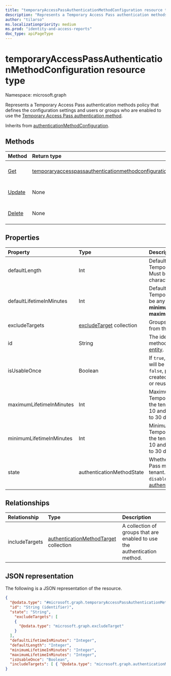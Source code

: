 ```yaml
---
title: "temporaryAccessPassAuthenticationMethodConfiguration resource type"
description: "Represents a Temporary Access Pass authentication methods policy that defines the configuration settings and users or groups who are enabled to use the authentication method."
author: "tilarso"
ms.localizationpriority: medium
ms.prod: "identity-and-access-reports"
doc_type: apiPageType
---
```


# temporaryAccessPassAuthenticationMethodConfiguration resource type
Namespace: microsoft.graph

Represents a Temporary Access Pass authentication methods policy that defines the configuration settings and users or groups who are enabled to use the [Temporary Access Pass authentication method](temporaryaccesspassauthenticationmethod.md).

Inherits from [authenticationMethodConfiguration](../resources/authenticationmethodconfiguration.md).

## Methods
|Method|Return type|Description|
|:---|:---|:---|
|[Get](../api/temporaryaccesspassauthenticationmethodconfiguration-get.md)|[temporaryaccesspassauthenticationmethodconfiguration](../resources/temporaryaccesspassauthenticationmethodconfiguration.md)|Read the properties and relationships of a **temporaryAccessPassAuthenticationMethodConfiguration** object.|
|[Update](../api/temporaryaccesspassauthenticationmethodconfiguration-update.md)|None|Update the properties of a **temporaryAccessPassAuthenticationMethodConfiguration** object.|
|[Delete](../api/temporaryaccesspassauthenticationmethodconfiguration-delete.md)|None|Reverts the **temporaryAccessPassAuthenticationMethodConfiguration** object to its default configuration.|

## Properties
|Property|Type|Description|
|:---|:---|:---|
|defaultLength|Int|Default length in characters of a Temporary Access Pass object. Must be between 8 and 48 characters.|
|defaultLifetimeInMinutes|Int|Default lifetime in minutes for a Temporary Access Pass. Value can be any integer between the **minimumLifetimeInMinutes** and **maximumLifetimeInMinutes**.|
|excludeTargets|[excludeTarget](../resources/excludetarget.md) collection|Groups of users that are excluded from the policy.|
|id|String|The identifier of the authentication method policy. Inherited from [entity](entity.md).|
|isUsableOnce|Boolean	|If `true`, all the passes in the tenant will be restricted to one-time use. If `false`, passes in the tenant can be created to be either one-time use or reusable.|
|maximumLifetimeInMinutes|Int|Maximum lifetime in minutes for any Temporary Access Pass created in the tenant. Value can be between 10 and 43200 minutes (equivalent to 30 days).|
|minimumLifetimeInMinutes|Int|Minimum lifetime in minutes for any Temporary Access Pass created in the tenant. Value can be between 10 and 43200 minutes (equivalent to 30 days).|
|state|authenticationMethodState|Whether the Temporary Access Pass method is enabled in the tenant. Possible values are: `enabled`, `disabled`. Inherited from [authenticationMethodConfiguration](authenticationmethodconfiguration.md). |

## Relationships
|Relationship|Type|Description|
|:---|:---|:---|
|includeTargets|[authenticationMethodTarget](../resources/authenticationmethodtarget.md) collection|A collection of groups that are enabled to use the authentication method.|

## JSON representation
The following is a JSON representation of the resource.
<!-- {
  "blockType": "resource",
  "keyProperty": "id",
  "@odata.type": "microsoft.graph.temporaryAccessPassAuthenticationMethodConfiguration",
  "baseType": "microsoft.graph.authenticationMethodConfiguration",
  "openType": false
}
-->
``` json
{
  "@odata.type": "#microsoft.graph.temporaryAccessPassAuthenticationMethodConfiguration",
  "id": "String (identifier)",
  "state": "String",
    "excludeTargets": [
    {
      "@odata.type": "microsoft.graph.excludeTarget"
    }
  ],
  "defaultLifetimeInMinutes": "Integer",
  "defaultLength": "Integer",
  "minimumLifetimeInMinutes": "Integer",
  "maximumLifetimeInMinutes": "Integer",
  "isUsableOnce": "Boolean",
  "includeTargets": [ { "@odata.type": "microsoft.graph.authenticationMethodTarget" } ]
}
```
